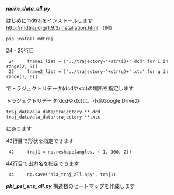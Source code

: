 ***make_data_all.py***

はじめにmdtrajをインストールします   
http://mdtraj.org/1.9.3/installation.html
（例）
```
pip install mdtraj
```

24・25行目   
```
 24     fname1_list = ['../trajectory-'+str(i)+'.dcd' for i in range(2, 9)]
 25     fname2_list = ['../trajectory-'+str(g)+'.xtc' for g in range(1, 6)]
```
でトラジェクトリデータ(dcdやxtc)の場所を指定します   

トラジェクトリデータ(dcdやxtc)は、小島Google Driveの
```
traj_data/ala_data/trajectory-**.dcd
traj_data/ala_data/trajectory-**.xtc
```
にあります   

42行目で形状を指定できます
```
 42     traj1 = np.reshape(angles, (-1, 300, 2))
```

44行目で出力名を指定できます
```
 44     np.save('ala_traj_all.npy', traj1)
```


***phi_psi_sns_all.py***
構造数のヒートマップを作成します   

